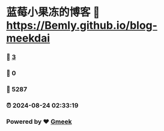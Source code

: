 # 蓝莓小果冻的博客 :link: https://Bemly.github.io/blog-meekdai 
### :page_facing_up: [3](https://Bemly.github.io/blog-meekdai/tag.html) 
### :speech_balloon: 0 
### :hibiscus: 5287 
### :alarm_clock: 2024-08-24 02:33:19 
### Powered by :heart: [Gmeek](https://github.com/Meekdai/Gmeek)
